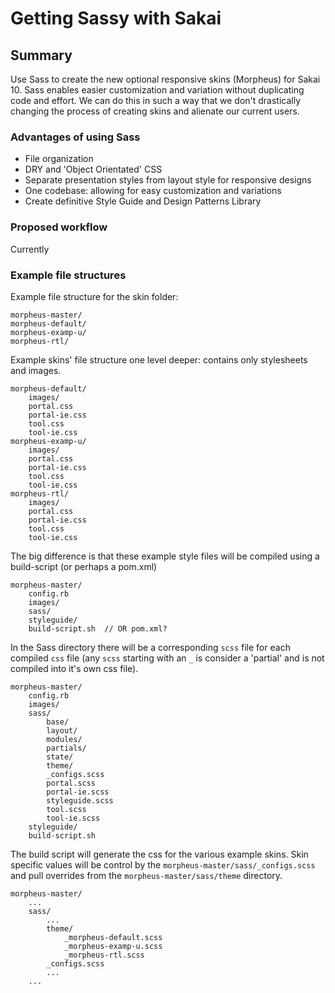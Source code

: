# Getting Sassy with Sakai

## Summary 
Use Sass to create the new optional responsive skins (Morpheus) for Sakai 10. Sass enables easier customization and variation without duplicating code and effort. We can do this in such a way that we don't drastically changing the process of creating skins and alienate our current users. 
	
### Advantages of using Sass
* File organization
* DRY and 'Object Orientated' CSS
* Separate presentation styles from layout style for responsive designs
* One codebase: allowing for easy customization and variations
* Create definitive Style Guide and Design Patterns Library

### Proposed workflow
Currently 


### Example file structures
  


Example file structure for the skin folder:   

```
morpheus-master/  
morpheus-default/
morpheus-examp-u/  
morpheus-rtl/  
```

Example skins' file structure one level deeper: contains only stylesheets and images.

```   
morpheus-default/     
	images/         
	portal.css      
	portal-ie.css        
	tool.css     
	tool-ie.css   
morpheus-examp-u/     
	images/    
	portal.css   
	portal-ie.css     
	tool.css   
	tool-ie.css  
morpheus-rtl/   
	images/    
	portal.css   
	portal-ie.css     
	tool.css   
	tool-ie.css  
```   

The big difference is that these example style files will be compiled using a build-script (or perhaps a pom.xml) 
 
```   
morpheus-master/
	config.rb         
	images/
	sass/
	styleguide/
	build-script.sh  // OR pom.xml?      
```   

In the Sass directory there will be a corresponding `scss` file for each compiled `css` file (any `scss` starting with an `_` is consider a 'partial' and is not compiled into it's own css file). 

```   
morpheus-master/
	config.rb            
	images/
	sass/
		base/
		layout/
		modules/
		partials/
		state/
		theme/
		_configs.scss
		portal.scss
		portal-ie.scss
		styleguide.scss
		tool.scss
		tool-ie.scss
	styleguide/
	build-script.sh       
```

The build script will generate the css for the various example skins. Skin specific values will be control by the `morpheus-master/sass/_configs.scss` and pull overrides from the `morpheus-master/sass/theme` directory.


```   
morpheus-master/
	...
	sass/
		...
		theme/
			_morpheus-default.scss
			_morpheus-examp-u.scss  
			_morpheus-rtl.scss	
		_configs.scss
		...  
	...       
```


  

